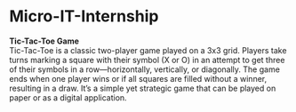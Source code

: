 # Micro-IT-Internship
<b>Tic-Tac-Toe Game</b> <br>
 Tic-Tac-Toe is a classic two-player game played on a 3x3 grid. Players take turns marking a square with
 their symbol (X or O) in an attempt to get three of their symbols in a row—horizontally, vertically, or
 diagonally. The game ends when one player wins or if all squares are filled without a winner, resulting in a
 draw. It’s a simple yet strategic game that can be played on paper or as a digital application.
